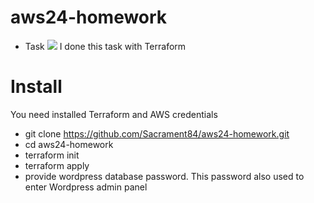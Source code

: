 # aws24-homework
- Task
![](https://ibb.co/P4tBtNm(jpg))
I done this task with Terraform
# Install
You need installed Terraform and AWS credentials
- git clone https://github.com/Sacrament84/aws24-homework.git
- cd aws24-homework
- terraform init
- terraform apply
- provide wordpress database password.
 This password also used to enter Wordpress admin panel
